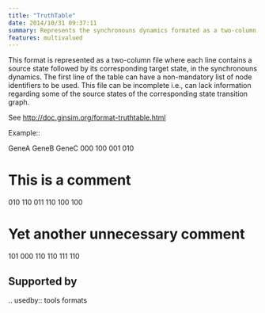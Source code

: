 ```yaml
---
title: "TruthTable"
date: 2014/10/31 09:37:11
summary: Represents the synchronouns dynamics formated as a two-column text file.
features: multivalued
---
```

This format is represented as a two-column file where each line contains a source state followed by its corresponding target state, in the synchronouns dynamics.
The first line of the table can have a non-mandatory list of node identifiers to be used.
This file can be incomplete i.e., can lack information regarding some of the source states of the corresponding state transition graph.

See http://doc.ginsim.org/format-truthtable.html

Example::

  GeneA GeneB GeneC
  000 100
  001 010
  # This is a comment
  010 110
  011 110
  100 100
  # Yet another unnecessary comment
  101 000
  110 110
  111 110


Supported by
------------

.. usedby:: tools formats


